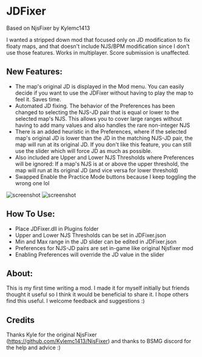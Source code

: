 # JDFixer

Based on NjsFixer by Kylemc1413

I wanted a stripped down mod that focused only on JD modification to fix floaty maps, and that doesn't include NJS/BPM modification since I don't use those features. 
Works in multiplayer.
Score submission is unaffected.

## New Features:
- The map's original JD is displayed in the Mod menu. You can easily decide if you want to use the JDFixer without having to play the map to feel it. Saves time.
- Automated JD fixing. The behavior of the Preferences has been changed to selecting the NJS-JD pair that is equal or lower to the selected map's NJS. This allows you to cover large ranges without having to add many values and also handles the rare non-integer NJS
- There is an added heuristic in the Preferences, where if the selected map's original JD is lower than the JD in the matching NJS-JD pair, the map will run at its original JD. If you don't like this feature, you can still use the slider which will force JD as much as possible.
- Also included are Upper and Lower NJS Thresholds where Preferences will be ignored: If a map's NJS is at or above the upper threshold, the map will run at its original JD (and vice versa for lower threshold)
- Swapped Enable the Practice Mode buttons because I keep toggling the wrong one lol

![screenshot](https://github.com/zeph-yr/JDFixer/blob/master/menu1_small.png)
![screenshot](https://github.com/zeph-yr/JDFixer/blob/master/menu2_small.png)

## How To Use:
- Place JDFixer.dll in Plugins folder
- Upper and Lower NJS Thresholds can be set in JDFixer.json
- Min and Max range in the JD slider can be edited in JDFixer.json
- Preferences for NJS-JD pairs are set in-game like original Njsfixer mod
- Enabling Preferences will override the JD value in the slider

## About:
This is my first time writing a mod. I made it for myself initially but friends thought it useful so I think it would be beneficial to share it. I hope others find this useful.
I welcome feedback and suggestions :) 

## Credits
Thanks Kyle for the original NjsFixer (https://github.com/Kylemc1413/NjsFixer) and thanks to BSMG discord for the help and advice :)
